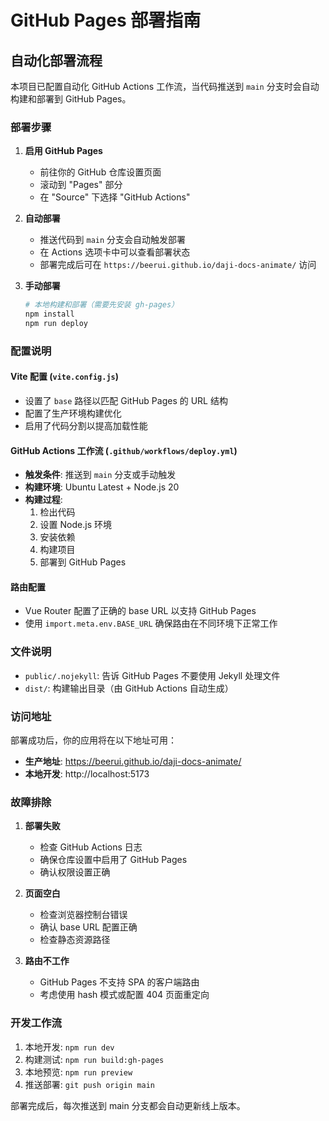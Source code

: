 # GitHub Pages 部署指南

## 自动化部署流程

本项目已配置自动化 GitHub Actions 工作流，当代码推送到 `main` 分支时会自动构建和部署到 GitHub Pages。

### 部署步骤

1. **启用 GitHub Pages**
   - 前往你的 GitHub 仓库设置页面
   - 滚动到 "Pages" 部分
   - 在 "Source" 下选择 "GitHub Actions"

2. **自动部署**
   - 推送代码到 `main` 分支会自动触发部署
   - 在 Actions 选项卡中可以查看部署状态
   - 部署完成后可在 `https://beerui.github.io/daji-docs-animate/` 访问

3. **手动部署**
   ```bash
   # 本地构建和部署（需要先安装 gh-pages）
   npm install
   npm run deploy
   ```

### 配置说明

#### Vite 配置 (`vite.config.js`)
- 设置了 `base` 路径以匹配 GitHub Pages 的 URL 结构
- 配置了生产环境构建优化
- 启用了代码分割以提高加载性能

#### GitHub Actions 工作流 (`.github/workflows/deploy.yml`)
- **触发条件**: 推送到 `main` 分支或手动触发
- **构建环境**: Ubuntu Latest + Node.js 20
- **构建过程**: 
  1. 检出代码
  2. 设置 Node.js 环境
  3. 安装依赖
  4. 构建项目
  5. 部署到 GitHub Pages

#### 路由配置
- Vue Router 配置了正确的 base URL 以支持 GitHub Pages
- 使用 `import.meta.env.BASE_URL` 确保路由在不同环境下正常工作

### 文件说明

- `public/.nojekyll`: 告诉 GitHub Pages 不要使用 Jekyll 处理文件
- `dist/`: 构建输出目录（由 GitHub Actions 自动生成）

### 访问地址

部署成功后，你的应用将在以下地址可用：
- **生产地址**: https://beerui.github.io/daji-docs-animate/
- **本地开发**: http://localhost:5173

### 故障排除

1. **部署失败**
   - 检查 GitHub Actions 日志
   - 确保仓库设置中启用了 GitHub Pages
   - 确认权限设置正确

2. **页面空白**
   - 检查浏览器控制台错误
   - 确认 base URL 配置正确
   - 检查静态资源路径

3. **路由不工作**
   - GitHub Pages 不支持 SPA 的客户端路由
   - 考虑使用 hash 模式或配置 404 页面重定向

### 开发工作流

1. 本地开发: `npm run dev`
2. 构建测试: `npm run build:gh-pages`
3. 本地预览: `npm run preview`
4. 推送部署: `git push origin main`

部署完成后，每次推送到 main 分支都会自动更新线上版本。 
